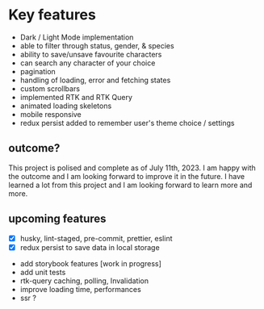 # Key features

* Dark / Light Mode implementation
* able to filter through status, gender, & species
* ability to save/unsave favourite characters
* can search any character of your choice
* pagination
* handling of loading, error and fetching states
* custom scrollbars
* implemented RTK and RTK Query
* animated loading skeletons
* mobile responsive
* redux persist added to remember user's theme choice / settings

## outcome?

This project is polised and complete as of July 11th, 2023. I am happy with the outcome and I am looking forward to improve it in the future. I have learned a lot from this project and I am looking forward to learn more and more.

## upcoming features

* [x] husky, lint-staged, pre-commit, prettier, eslint
* [x] redux persist to save data in local storage
* add storybook features [work in progress]
* add unit tests
* rtk-query caching, polling, Invalidation
* improve loading time, performances
* ssr ?
